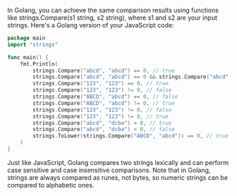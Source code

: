  In Golang, you can achieve the same comparison results using functions like strings.Compare(s1 string, s2 string), where s1 and s2 are your input strings. Here's a Golang version of your JavaScript code:

```go
package main
import "strings"

func main() {
	fmt.Println(
	    strings.Compare("abcd", "abcd") == 0, // true
	    strings.Compare("abcd", "abcd") == 0 && strings.Compare("abcd", "abcd") == 0, // true
	    strings.Compare("123", "123") == 0, // true
	    strings.Compare("123", "123") != 0, // false
	    strings.Compare("ABCD", "abcd") == 0, // false
	    strings.Compare("ABCD", "abcd") != 0, // true
	    strings.Compare("123", "123") != 0, // false
	    strings.Compare("123", "123") != 0, // true
	    strings.Compare("abcd", "dcba") > 0, // true
	    strings.Compare("abcd", "dcba") < 0, // false
	    strings.ToLower(strings.Compare("ABCD", "abcd")) == 0, // true (case insensitive)
	)
}
```
Just like JavaScript, Golang compares two strings lexically and can perform case sensitive and case insensitive comparisons. Note that in Golang, strings are always compared as runes, not bytes, so numeric strings can be compared to alphabetic ones.
